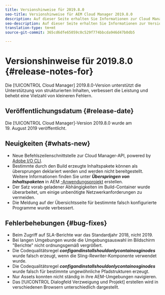 ```yaml
---
title: Versionshinweise für 2019.8.0
seo-title: Versionshinweise für AEM Cloud Manager 2019.8.0
description: Auf dieser Seite erhalten Sie Informationen zur Cloud Manager-Version 2019.8.0.
seo-description: Auf dieser Seite erhalten Sie Informationen zur Version 2019.8.0 von AEM Cloud Manager.
translation-type: tm+mt
source-git-commit: 365cd6dfe65059c0c529f774bbcda946d47b0db5

---
```


# Versionshinweise für 2019.8.0 {#release-notes-for}

Die [!UICONTROL Cloud Manager] 2019.8.0-Version unterstützt die Unterstützung von strukturierten Inhalten, verbessert die Leistung und behebt eine Vielzahl von kleineren Fehlern.

## Veröffentlichungsdatum {#release-date}

Die [!UICONTROL Cloud Manager]-Version 2019.8.0 wurde am 19. August 2019 veröffentlicht.

## Neuigkeiten {#whats-new}

* Neue Befehlszeilenschnittstelle zur Cloud Manager-API, powered by [Adobe I/O CLI](https://github.com/adobe/aio-cli-plugin-cloudmanager).
* Bestimmte durch den Build erzeugte Inhaltspakete können als übersprungen deklariert werden und werden nicht bereitgestellt. Weitere Informationen finden Sie unter ***Überspringen von Inhaltspaketen*** in AEM [-Anwendungsprojekt](create-an-application-project.md) erstellen.
* Der Satz vorab geladener Abhängigkeiten im Build-Container wurde überarbeitet, um einige unbenötigte Netzwerkanforderungen zu vermeiden.
* Die Meldung auf der Übersichtsseite für bestimmte falsch konfigurierte Programme wurde verbessert.

## Fehlerbehebungen {#bug-fixes}

* Beim Zugriff auf SLA-Berichte war das Standardjahr 2018, nicht 2019.
* Bei langen Umgebungen wurde die Umgebungsauswahl im Bildschirm "Berichte" nicht ordnungsgemäß vergrößert.
* Die Codequalitätsregel ***configandinstallshouldonlycontainosginodes*** wurde falsch erzeugt, wenn die Sling-Rewriter-Komponente verwendet wurde.
* Die Codequalitätsregel ***configandinstallshouldonlycontainosginodes*** wurde falsch für bestimmte ungewöhnliche Pfadstrukturen erzeugt.
* Nur Assets konnten nicht ständig in ihre AEM-Umgebungen navigieren.
* Das [!UICONTROL Dialogfeld Verzweigung und Projekt] erstellen wird in verschiedenen Browsern unterschiedlich dargestellt.
